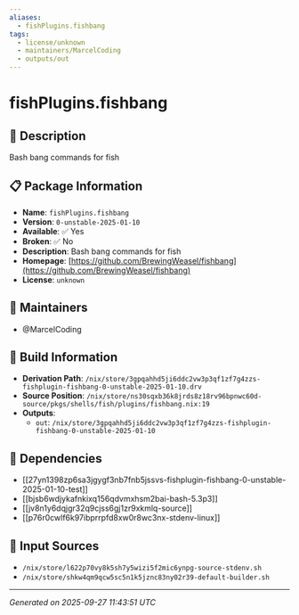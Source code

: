 ```yaml
---
aliases:
  - fishPlugins.fishbang
tags:
  - license/unknown
  - maintainers/MarcelCoding
  - outputs/out
---
```


# fishPlugins.fishbang

## 📝 Description

Bash bang commands for fish

## 📋 Package Information

- **Name**: `fishPlugins.fishbang`
- **Version**: `0-unstable-2025-01-10`
- **Available**: ✅ Yes
- **Broken**: ✅ No
- **Description**: Bash bang commands for fish
- **Homepage**: [https://github.com/BrewingWeasel/fishbang](https://github.com/BrewingWeasel/fishbang)
- **License**: `unknown`
## 👥 Maintainers

- @MarcelCoding


## 🔧 Build Information

- **Derivation Path**: `/nix/store/3gpqahhd5ji6ddc2vw3p3qf1zf7g4zzs-fishplugin-fishbang-0-unstable-2025-01-10.drv`
- **Source Position**: `/nix/store/ns30sqxb36k8jrds8z18rv96bpnwc60d-source/pkgs/shells/fish/plugins/fishbang.nix:19`
- **Outputs**:
  - `out`:  `/nix/store/3gpqahhd5ji6ddc2vw3p3qf1zf7g4zzs-fishplugin-fishbang-0-unstable-2025-01-10`

## 🔗 Dependencies

- [[27yn1398zp6sa3jgygf3nb7fnb5jssvs-fishplugin-fishbang-0-unstable-2025-01-10-test]]
- [[bjsb6wdjykafnkixq156qdvmxhsm2bai-bash-5.3p3]]
- [[jv8n1y6dqjgr32q9cjss6gj1zr9xkmlq-source]]
- [[p76r0cwlf6k97ibprrpfd8xw0r8wc3nx-stdenv-linux]]

## 📁 Input Sources

- `/nix/store/l622p70vy8k5sh7y5wizi5f2mic6ynpg-source-stdenv.sh`
- `/nix/store/shkw4qm9qcw5sc5n1k5jznc83ny02r39-default-builder.sh`

---
*Generated on 2025-09-27 11:43:51 UTC*
